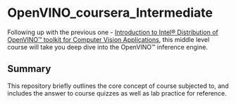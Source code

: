 # OpenVINO_coursera_Intermediate

Following up with the previous one - [Introduction to Intel® Distribution of OpenVINO™ toolkit for Computer Vision Applications](https://www.coursera.org/learn/intel-openvino), this middle level course will take you deep dive into the OpenVINO™ inference engine.

## Summary
This repository briefly outlines the core concept of course subjected to, and includes the answer to course quizzes as well as lab practice for reference.
